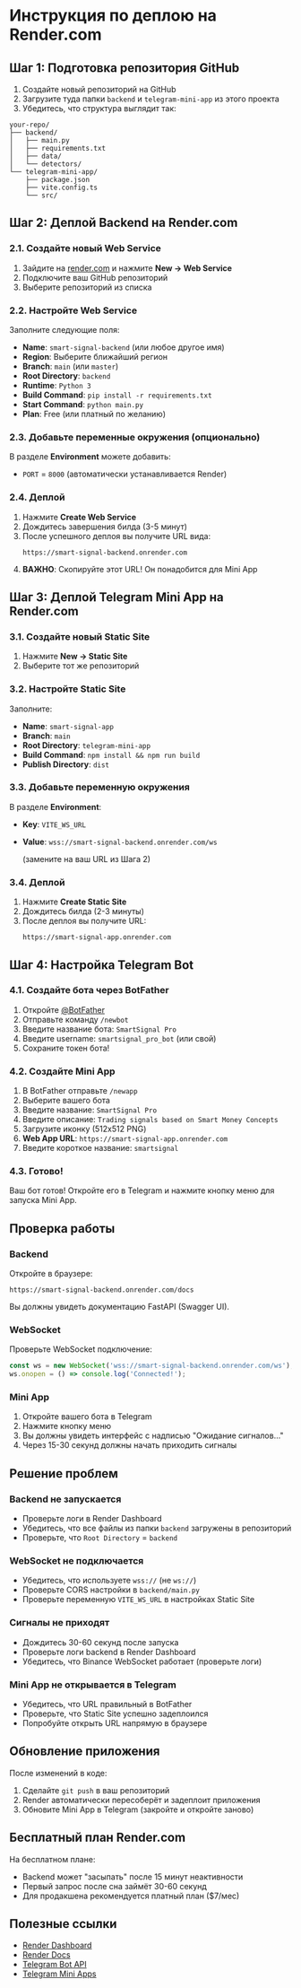 # Инструкция по деплою на Render.com

## Шаг 1: Подготовка репозитория GitHub

1. Создайте новый репозиторий на GitHub
2. Загрузите туда папки `backend` и `telegram-mini-app` из этого проекта
3. Убедитесь, что структура выглядит так:

```
your-repo/
├── backend/
│   ├── main.py
│   ├── requirements.txt
│   ├── data/
│   └── detectors/
└── telegram-mini-app/
    ├── package.json
    ├── vite.config.ts
    └── src/
```

## Шаг 2: Деплой Backend на Render.com

### 2.1. Создайте новый Web Service

1. Зайдите на [render.com](https://render.com) и нажмите **New → Web Service**
2. Подключите ваш GitHub репозиторий
3. Выберите репозиторий из списка

### 2.2. Настройте Web Service

Заполните следующие поля:

- **Name**: `smart-signal-backend` (или любое другое имя)
- **Region**: Выберите ближайший регион
- **Branch**: `main` (или `master`)
- **Root Directory**: `backend`
- **Runtime**: `Python 3`
- **Build Command**: `pip install -r requirements.txt`
- **Start Command**: `python main.py`
- **Plan**: Free (или платный по желанию)

### 2.3. Добавьте переменные окружения (опционально)

В разделе **Environment** можете добавить:

- `PORT` = `8000` (автоматически устанавливается Render)

### 2.4. Деплой

1. Нажмите **Create Web Service**
2. Дождитесь завершения билда (3-5 минут)
3. После успешного деплоя вы получите URL вида:
   ```
   https://smart-signal-backend.onrender.com
   ```
4. **ВАЖНО**: Скопируйте этот URL! Он понадобится для Mini App

## Шаг 3: Деплой Telegram Mini App на Render.com

### 3.1. Создайте новый Static Site

1. Нажмите **New → Static Site**
2. Выберите тот же репозиторий

### 3.2. Настройте Static Site

Заполните:

- **Name**: `smart-signal-app`
- **Branch**: `main`
- **Root Directory**: `telegram-mini-app`
- **Build Command**: `npm install && npm run build`
- **Publish Directory**: `dist`

### 3.3. Добавьте переменную окружения

В разделе **Environment**:

- **Key**: `VITE_WS_URL`
- **Value**: `wss://smart-signal-backend.onrender.com/ws`

  (замените на ваш URL из Шага 2)

### 3.4. Деплой

1. Нажмите **Create Static Site**
2. Дождитесь билда (2-3 минуты)
3. После деплоя вы получите URL:
   ```
   https://smart-signal-app.onrender.com
   ```

## Шаг 4: Настройка Telegram Bot

### 4.1. Создайте бота через BotFather

1. Откройте [@BotFather](https://t.me/BotFather)
2. Отправьте команду `/newbot`
3. Введите название бота: `SmartSignal Pro`
4. Введите username: `smartsignal_pro_bot` (или свой)
5. Сохраните токен бота!

### 4.2. Создайте Mini App

1. В BotFather отправьте `/newapp`
2. Выберите вашего бота
3. Введите название: `SmartSignal Pro`
4. Введите описание: `Trading signals based on Smart Money Concepts`
5. Загрузите иконку (512x512 PNG)
6. **Web App URL**: `https://smart-signal-app.onrender.com`
7. Введите короткое название: `smartsignal`

### 4.3. Готово!

Ваш бот готов! Откройте его в Telegram и нажмите кнопку меню для запуска Mini App.

## Проверка работы

### Backend

Откройте в браузере:
```
https://smart-signal-backend.onrender.com/docs
```

Вы должны увидеть документацию FastAPI (Swagger UI).

### WebSocket

Проверьте WebSocket подключение:
```javascript
const ws = new WebSocket('wss://smart-signal-backend.onrender.com/ws');
ws.onopen = () => console.log('Connected!');
```

### Mini App

1. Откройте вашего бота в Telegram
2. Нажмите кнопку меню
3. Вы должны увидеть интерфейс с надписью "Ожидание сигналов..."
4. Через 15-30 секунд должны начать приходить сигналы

## Решение проблем

### Backend не запускается

- Проверьте логи в Render Dashboard
- Убедитесь, что все файлы из папки `backend` загружены в репозиторий
- Проверьте, что `Root Directory` = `backend`

### WebSocket не подключается

- Убедитесь, что используете `wss://` (не `ws://`)
- Проверьте CORS настройки в `backend/main.py`
- Проверьте переменную `VITE_WS_URL` в настройках Static Site

### Сигналы не приходят

- Дождитесь 30-60 секунд после запуска
- Проверьте логи backend в Render Dashboard
- Убедитесь, что Binance WebSocket работает (проверьте логи)

### Mini App не открывается в Telegram

- Убедитесь, что URL правильный в BotFather
- Проверьте, что Static Site успешно задеплоился
- Попробуйте открыть URL напрямую в браузере

## Обновление приложения

После изменений в коде:

1. Сделайте `git push` в ваш репозиторий
2. Render автоматически пересоберёт и задеплоит приложения
3. Обновите Mini App в Telegram (закройте и откройте заново)

## Бесплатный план Render.com

На бесплатном плане:

- Backend может "засыпать" после 15 минут неактивности
- Первый запрос после сна займёт 30-60 секунд
- Для продакшена рекомендуется платный план ($7/мес)

## Полезные ссылки

- [Render Dashboard](https://dashboard.render.com)
- [Render Docs](https://render.com/docs)
- [Telegram Bot API](https://core.telegram.org/bots/api)
- [Telegram Mini Apps](https://core.telegram.org/bots/webapps)
